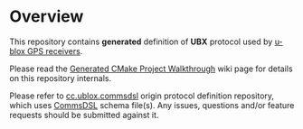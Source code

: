 # Overview
This repository contains **generated** definition of 
**UBX** protocol used by [u-blox GPS receivers](https://www.u-blox.com/en/position-time). 

Please read the
[Generated CMake Project Walkthrough](https://github.com/arobenko/commsdsl/wiki/Generated-CMake-Project-Walkthrough)
wiki page for details on this repository internals.

Please refer to [cc.ublox.commsdsl](https://github.com/arobenko/cc.ublox.commsdsl)
origin protocol definition repository, which uses
[CommsDSL](https://github.com/arobenko/CommsDSL-Specification) schema 
file(s). Any issues, questions and/or feature requests
should be submitted against it.
